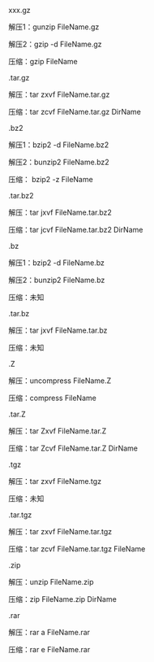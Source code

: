 
xxx.gz 

解压1：gunzip FileName.gz

解压2：gzip -d FileName.gz 

压缩：gzip FileName 

.tar.gz 

解压：tar zxvf FileName.tar.gz 

压缩：tar zcvf FileName.tar.gz DirName 

.bz2 

解压1：bzip2 -d FileName.bz2 

解压2：bunzip2 FileName.bz2 

压缩： bzip2 -z FileName 

.tar.bz2 

解压：tar jxvf FileName.tar.bz2 

压缩：tar jcvf FileName.tar.bz2 DirName 

.bz 

解压1：bzip2 -d FileName.bz 

解压2：bunzip2 FileName.bz 

压缩：未知 

.tar.bz 

解压：tar jxvf FileName.tar.bz 

压缩：未知 

.Z 

解压：uncompress FileName.Z 

压缩：compress FileName 

.tar.Z 

解压：tar Zxvf FileName.tar.Z

压缩：tar Zcvf FileName.tar.Z DirName 

.tgz 

解压：tar zxvf FileName.tgz 

压缩：未知 

.tar.tgz 

解压：tar zxvf FileName.tar.tgz 

压缩：tar zcvf FileName.tar.tgz FileName 

.zip 

解压：unzip FileName.zip 

压缩：zip FileName.zip DirName 

.rar 

解压：rar a FileName.rar 

压缩：rar e FileName.rar